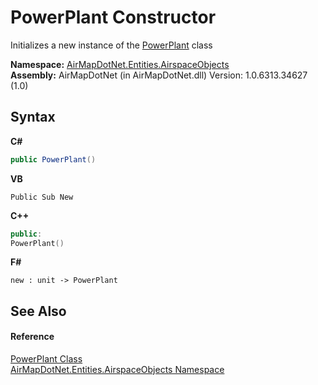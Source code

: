 # PowerPlant Constructor 
 

Initializes a new instance of the <a href="64d726b9-9883-8fe2-0dbf-4a5d670914a6">PowerPlant</a> class

**Namespace:**&nbsp;<a href="4a77b213-9d2c-92a5-aab7-f2f82873a6fe">AirMapDotNet.Entities.AirspaceObjects</a><br />**Assembly:**&nbsp;AirMapDotNet (in AirMapDotNet.dll) Version: 1.0.6313.34627 (1.0)

## Syntax

**C#**<br />
``` C#
public PowerPlant()
```

**VB**<br />
``` VB
Public Sub New
```

**C++**<br />
``` C++
public:
PowerPlant()
```

**F#**<br />
``` F#
new : unit -> PowerPlant
```


## See Also


#### Reference
<a href="64d726b9-9883-8fe2-0dbf-4a5d670914a6">PowerPlant Class</a><br /><a href="4a77b213-9d2c-92a5-aab7-f2f82873a6fe">AirMapDotNet.Entities.AirspaceObjects Namespace</a><br />